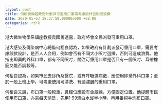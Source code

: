 ```yaml
---
layout: post
title: 何栢良稱若政府計劃派可重用口罩需考慮設計否則或浪費
date: 2020-05-03 18:37:59.000000000 +08:00
categories: rthk
---
```


港大微生物學系講座教授袁國勇透露，政府將會全民派發可重用口罩。

港大感染及傳染病中心總監何栢良認為，如果政府有計劃派發可重用口罩，需要考慮該款設計，是否人人合用，例如會否有不同大小呎吋選擇，否則可造成浪費。他指出即棄的外科口罩，都有不同呎吋，關注可重用口罩是否只有一個呎吋、耳帶橡筋又能否調較等。

何栢良認為，如果市民去診所及醫院，或有呼吸道病徵，應使用即棄外科口罩；至於一般上班上學，可考慮使用可清洗、有過濾層的重用口罩。

何栢良又說，布口罩一般較重，鼻樑位應設有金屬線，方便固定位置。他提醒市民使用布口罩，亦需每天清洗，先用1:99漂白水浸半小時，再用番梘手洗布口罩。
